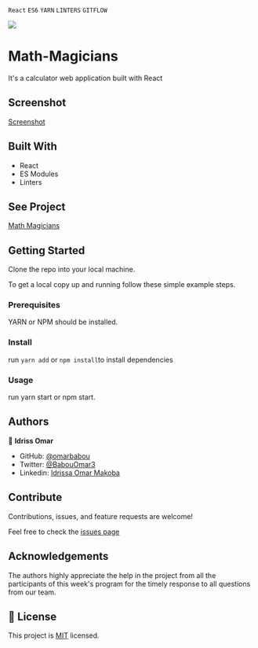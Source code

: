 `React` `ES6` `YARN` `LINTERS` `GITFLOW` <br>

![](https://img.shields.io/badge/Microverse-blueviolet)

# Math-Magicians

It's a calculator web application built with React


## Screenshot

[Screenshot](./Screen%20Shot%202022-07-30%20at%2020.40.22.png)

## Built With

- React
- ES Modules
- Linters

## See Project

[Math Magicians](https://idrissa-omar-math-magicians.netlify.app/)


## Getting Started

Clone the repo into your local machine.

To get a local copy up and running follow these simple example steps.

### Prerequisites

YARN or NPM should be installed.


### Install

run `yarn add` or `npm install`to install dependencies


### Usage
run yarn start or npm start.


## Authors

👤 **Idriss Omar**

- GitHub: [@omarbabou](https://github.com/omarbabou)
- Twitter: [@BabouOmar3](https://twitter.com/BabouOmar3)
- Linkedin: [Idrissa Omar Makoba](https://www.linkedin.com/in/idrissa-makoba-b5b906205/)

## Contribute

Contributions, issues, and feature requests are welcome!

Feel free to check the [issues page]()


## Acknowledgements

The authors highly appreciate the help in the project from all the participants of this week's program for the timely response to all questions from our team.

## 📝 License

This project is [MIT](./MIT.md) licensed.